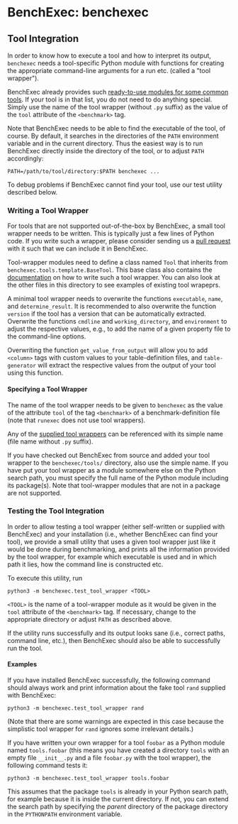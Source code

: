 # BenchExec: benchexec
## Tool Integration

In order to know how to execute a tool and how to interpret its output,
`benchexec` needs a tool-specific Python module
with functions for creating the appropriate command-line arguments for a run etc.
(called a "tool wrapper").

BenchExec already provides such [ready-to-use modules for some common tools](../benchexec/tools/).
If your tool is in that list, you do not need to do anything special.
Simply use the name of the tool wrapper (without `.py` suffix)
as the value of the `tool` attribute of the `<benchmark>` tag.

Note that BenchExec needs to be able to find the executable of the tool, of course.
By default, it searches in the directories of the `PATH` environment variable and in the current directory.
Thus the easiest way is to run BenchExec directly inside the directory of the tool,
or to adjust `PATH` accordingly:

    PATH=/path/to/tool/directory:$PATH benchexec ...

To debug problems if BenchExec cannot find your tool, use our test utility
described below.


### Writing a Tool Wrapper

For tools that are not supported out-of-the-box by BenchExec,
a small tool wrapper needs to be written.
This is typically just a few lines of Python code.
If you write such a wrapper, please consider sending us
a [pull request](https://github.com/dbeyer/benchexec/pulls) with it
such that we can include it in BenchExec.

Tool-wrapper modules need to define a class named `Tool`
that inherits from `benchexec.tools.template.BaseTool`.
This base class also contains the [documentation](../benchexec/tools/template.py)
on how to write such a tool wrapper.
You can also look at the other files in this directory to see examples
of existing tool wrapeprs.

A minimal tool wrapper needs to overwrite the functions `executable`, `name`,
and `determine_result`.
It is recommended to also overwrite the function `version` if the tool has a version
that can be automatically extracted.
Overwrite the functions `cmdline` and `working_directory`, and `environment`
to adjust the respective values, e.g., to add the name of a given property file
to the command-line options.

Overwriting the function `get_value_from_output` will allow you to add
`<column>` tags with custom values to your table-definition files,
and `table-generator` will extract the respective values from the output of
your tool using this function.

#### Specifying a Tool Wrapper
The name of the tool wrapper needs to be given to `benchexec` as the value
of the attribute `tool` of the tag `<benchmark>` of a benchmark-definition file
(note that `runexec` does not use tool wrappers).

Any of the [supplied tool wrappers](../benchexec/tools/) can be referenced
with its simple name (file name without `.py` suffix).

If you have checked out BenchExec from source and added your tool wrapper
to the `benchexec/tools/` directory, also use the simple name.
If you have put your tool wrapper as a module somewhere else on the Python search path,
you must specify the full name of the Python module including its package(s).
Note that tool-wrapper modules that are not in a package are not supported.


### Testing the Tool Integration

In order to allow testing a tool wrapper (either self-written or supplied with BenchExec)
and your installation (i.e., whether BenchExec can find your tool),
we provide a small utility that uses a given tool wrapper just like it would be done
during benchmarking, and prints all the information provided by the tool wrapper,
for example which executable is used and in which path it lies,
how the command line is constructed etc.

To execute this utility, run

    python3 -m benchexec.test_tool_wrapper <TOOL>

`<TOOL>` is the name of a tool-wrapper module
as it would be given in the `tool` attribute of the `<benchmark>` tag.
If necessary, change to the appropriate directory or adjust `PATH` as described above.

If the utility runs successfully and its output looks sane
(i.e., correct paths, command line, etc.),
then BenchExec should also be able to successfully run the tool.

#### Examples
If you have installed BenchExec successfully, the following command
should always work and print information about the fake tool `rand` supplied with BenchExec:

    python3 -m benchexec.test_tool_wrapper rand

(Note that there are some warnings are expected in this case
because the simplistic tool wrapper for `rand` ignores some irrelevant details.)

If you have written your own wrapper for a tool `foobar` as a Python module named `tools.foobar`
(this means you have created a directory `tools` with an empty file `__init__.py`
and a file `foobar.py` with the tool wrapper), the following command tests it:

    python3 -m benchexec.test_tool_wrapper tools.foobar

This assumes that the package `tools` is already in your Python search path,
for example because it is inside the current directory.
If not, you can extend the search path by specifying the *parent* directory
of the package directory in the `PYTHONPATH` environment variable.
